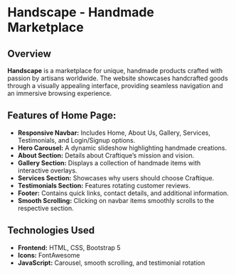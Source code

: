 # Handscape - Handmade Marketplace

## Overview
**Handscape** is a marketplace for unique, handmade products crafted with passion by artisans worldwide. The website showcases handcrafted goods through a visually appealing interface, providing seamless navigation and an immersive browsing experience.

## Features of Home Page:
- **Responsive Navbar:** Includes Home, About Us, Gallery, Services, Testimonials, and Login/Signup options.
- **Hero Carousel:** A dynamic slideshow highlighting handmade creations.
- **About Section:** Details about Craftique’s mission and vision.
- **Gallery Section:** Displays a collection of handmade items with interactive overlays.
- **Services Section:** Showcases why users should choose Craftique.
- **Testimonials Section:** Features rotating customer reviews.
- **Footer:** Contains quick links, contact details, and additional information.
- **Smooth Scrolling:** Clicking on navbar items smoothly scrolls to the respective section.

## Technologies Used
- **Frontend:** HTML, CSS, Bootstrap 5
- **Icons:** FontAwesome
- **JavaScript:** Carousel, smooth scrolling, and testimonial rotation
